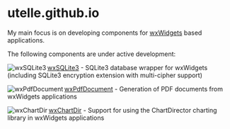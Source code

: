 # utelle.github.io

My main focus is on developing components for [wxWidgets](https://www.wxwidgets.org) based applications.

The following components are under active development:

<a href="https://utelle.github.io/wxsqlite3"><img align="left" alt="wxSQLite3" href="https://utelle.github.io/wxsqlite3.png"></a>
[wxSQLite3](https://utelle.github.io/wxsqlite3) - SQLite3 database wrapper for wxWidgets (including SQLite3 encryption extension with multi-cipher support)

<a href="https://utelle.github.io/wxpdfdoc"><img align="left" alt="wxPdfDocument" href="https://utelle.github.io/wxpdfdoc.png"></a>
[wxPdfDocument](https://utelle.github.io/wxpdfdoc) - Generation of PDF documents from wxWidgets applications

<a href="https://utelle.github.io/wxchartdir"><img align="left" alt="wxChartDir" href="https://utelle.github.io/wxchartdir.png"></a>
[wxChartDir](https://utelle.github.io/wxchartdir) - Support for using the ChartDirector charting library in wxWidgets applications
